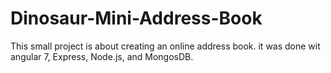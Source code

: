 # Dinosaur-Mini-Address-Book
This small project is about creating an online address book. it was done wit angular 7, Express, Node.js, and MongosDB.
